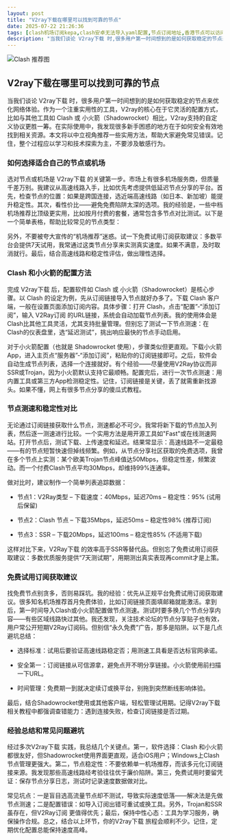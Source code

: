 ```yaml
---
layout: post
title: "V2ray下载在哪里可以找到可靠的节点"
date: 2025-07-22 21:26:36
tags: [clash机场订阅kepa,clash安卓无法导入yaml配置,节点订阅地址,香港节点可以访问ChatGPT吗,节点订阅github,clash代理节点购买]
description: "当我们谈论 V2ray下载 时,很多用户第一时间想到的是如何获取稳定的节点来优化网络体验。作为一个注重实用性的工具,V2ray的核心在于它灵活的配置方式,比如与其他工具如 Clash 或 小火箭（Shadowrocket）相比,V2ray支持的自定义协议更胜一筹。在实际使用中,我发现很多新手困惑的地方在于如何安全有效地找到相关资源。本文将以中立视角推荐一些实用方法,帮助大家避免常见错误。记住,整个过程应以学习和技术探索为主,不要涉及敏感行为。"
---
```


![Clash 推荐图](https://clashjd.github.io/assets/img/tiktok机场推荐.png)

## V2ray下载在哪里可以找到可靠的节点

当我们谈论 V2ray下载 时，很多用户第一时间想到的是如何获取稳定的节点来优化网络体验。作为一个注重实用性的工具，V2ray的核心在于它灵活的配置方式，比如与其他工具如 Clash 或 小火箭（Shadowrocket）相比，V2ray支持的自定义协议更胜一筹。在实际使用中，我发现很多新手困惑的地方在于如何安全有效地找到相关资源。本文将以中立视角推荐一些实用方法，帮助大家避免常见错误。记住，整个过程应以学习和技术探索为主，不要涉及敏感行为。

### 如何选择适合自己的节点或机场

选对节点或机场是 V2ray下载 的关键第一步。市场上有很多机场服务商，但质量千差万别。我建议从高速线路入手，比如优先考虑提供低延迟节点分享的平台。首先，检查节点的位置：如果是跨国连接，选近端高速线路（如日本、新加坡）能提升稳定性。其次，看性价比——避免免费陷阱太深的选项。我的经验是，一些中档机场推荐比顶级更实用，比如按月付费的套餐，通常包含多节点对比测试。以下是一个简单表格，帮助比较常见的节点类型：

另外，不要被夸大宣传的“机场推荐”迷惑。试一下免费试用订阅获取建议：多数平台会提供7天试用，我常通过这类节点分享来实测真实速度。如果不满意，及时取消就行。最后，结合高速线路和稳定性评估，做出理性选择。

### Clash 和小火箭的配置方法

完成 V2ray下载 后，配置软件如 Clash 或 小火箭（Shadowrocket）是核心步骤。以 Clash 的设定为例，先从订阅链接导入节点就好办多了。下载 Clash 客户端，一般在设置页面添加订阅内容。具体步骤：打开 Clash，点击“配置”-“添加订阅”，输入 V2Ray订阅 的URL链接，系统会自动加载节点列表。我的使用体会是Clash比其他工具灵活，尤其支持批量管理。但别忘了测试一下节点测速：在Clash的仪表盘里，选“延迟测试”，挑出响应最快的节点手动启用。

对于小火箭配置（也就是 Shadowrocket 使用），步骤类似但更直观。下载小火箭App，进入主页点“服务器”-“添加订阅”，粘贴你的订阅链接即可。之后，软件会自动生成节点列表，选择一个连接就好。有个经验——尽量使用V2Ray协议而非SSR或Trojan，因为小火箭默认支持它最顺畅。配置完后，进行一次节点测速：用内置工具或第三方App检测稳定性。记住，订阅链接是关键，丢了就需重新找源头。如果不懂，网上有很多节点分享的傻瓜式教程。

### 节点测速和稳定性对比

无论通过订阅链接获取什么节点，测速都必不可少。我常将新下载的节点加入列表，然后逐一测速进行比较。一个实用方法是用开源工具如"Fast"或在线测速网站。打开节点后，测试下载、上传速度和延迟。结果常显示：高速线路不一定最稳——有的节点短暂快速但掉线频繁。例如，从节点分享社区获取的免费选项，我曾在多个节点上实测：某个欧美Trojan节点峰值达50Mbps，但稳定性差，频繁波动。而一个付费Clash节点平均30Mbps，却维持99%连通率。

做对比时，建议制作一个简单列表追踪数据：

- 节点1：V2Ray类型 – 下载速度：40Mbps，延迟70ms – 稳定性：95% (试用后保留)

- 节点2：Clash 节点 – 下载35Mbps，延迟50ms – 稳定性98% (推荐订阅)

- 节点3：SSR – 下载20Mbps，延迟100ms – 稳定性85% (不适用下载)

这样对比下来，V2Ray下载 的效率高于SSR等替代品。但别忘了免费试用订阅获取建议：多数优质服务提供“7天测试期”，用期测出真实表现再commit才是上策。

### 免费试用订阅获取建议

找免费节点别贪多，否则易踩坑。我的经验：优先从正规平台免费试用订阅获取建议。很多知名机场推荐首月免费体验，比如订阅链接页面填邮箱就能激活。拿到后，第一时间导入Clash或小火箭配置做节点测速。测试时要多换几个节点分享内容——有些区域线路快过其他。我还发现，关注技术论坛的节点分享贴子也有效，用户常公开短期V2Ray订阅码。但别信“永久免费”广告，那多是陷阱。以下是几点避坑总结：

- 选择标准：试用后要验证高速线路稳定否；用测速工具看是否达标官网承诺。

- 安全第一：订阅链接从可信源拿，避免点开不明分享链接。小火箭使用前扫描一下URL。

- 时间管理：免费期一到就决定续订或换平台，别拖到突然断线影响体验。

最后，结合Shadowrocket使用或其他客户端，轻松管理试用期。记得V2ray下载 相关教程中都强调查错能力：遇到连接失败，检查订阅链接是否过期。

### 经验总结和常见问题避坑

经过多次V2ray下载 实践，我总结几个关键点。第一，软件选择：Clash 和小火箭都很友好，但Shadowrocket使用界面更直观，适合iOS用户；Windows上Clash节点管理更强大。第二，节点稳定性：不要依赖单一机场推荐，而该多元化订阅链接来源。我发现那些高速线路经考验往往优于廉价陷阱。第三，免费试用时要留凭证：保存节点分享日志，测试时记录速度数据做对比。

常见坑点：一是盲目选高流量节点却不测试，导致实际速度低落——解决法是先做节点测速；二是配置错误：如导入订阅出错可重试或换工具。另外，Trojan和SSR虽存在，但V2Ray订阅 更值得优先；最后，保持中性心态：工具为学习服务，确保操作合规。总之，结合以上环节，你的V2ray下载 旅程会顺利不少。记住，定期优化配置总能保持速度高峰。
